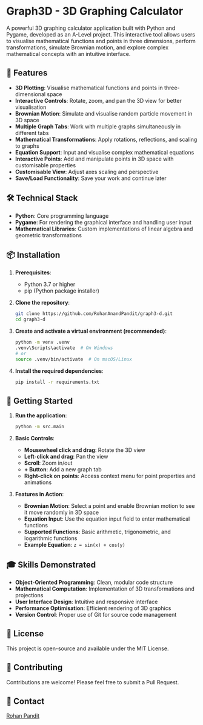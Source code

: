 # Graph3D - 3D Graphing Calculator

A powerful 3D graphing calculator application built with Python and Pygame, developed as an A-Level project. This interactive tool allows users to visualise mathematical functions and points in three dimensions, perform transformations, simulate Brownian motion, and explore complex mathematical concepts with an intuitive interface.

## 🚀 Features

- **3D Plotting**: Visualise mathematical functions and points in three-dimensional space
- **Interactive Controls**: Rotate, zoom, and pan the 3D view for better visualisation
- **Brownian Motion**: Simulate and visualise random particle movement in 3D space
- **Multiple Graph Tabs**: Work with multiple graphs simultaneously in different tabs
- **Mathematical Transformations**: Apply rotations, reflections, and scaling to graphs
- **Equation Support**: Input and visualise complex mathematical equations
- **Interactive Points**: Add and manipulate points in 3D space with customisable properties
- **Customisable View**: Adjust axes scaling and perspective
- **Save/Load Functionality**: Save your work and continue later

## 🛠️ Technical Stack

- **Python**: Core programming language
- **Pygame**: For rendering the graphical interface and handling user input
- **Mathematical Libraries**: Custom implementations of linear algebra and geometric transformations

## 📦 Installation

1. **Prerequisites**:
   - Python 3.7 or higher
   - pip (Python package installer)

2. **Clone the repository**:
   ```bash
   git clone https://github.com/RohanAnandPandit/graph3-d.git
   cd graph3-d
   ```

3. **Create and activate a virtual environment (recommended)**:
   ```bash
   python -m venv .venv
   .venv\Scripts\activate  # On Windows
   # or
   source .venv/bin/activate  # On macOS/Linux
   ```

4. **Install the required dependencies**:
   ```bash
   pip install -r requirements.txt
   ```

## 🚀 Getting Started

1. **Run the application**:
   ```bash
   python -m src.main
   ```

2. **Basic Controls**:
   - **Mousewheel click and drag**: Rotate the 3D view
   - **Left-click and drag**: Pan the view
   - **Scroll**: Zoom in/out
   - **+ Button**: Add a new graph tab
   - **Right-click on points**: Access context menu for point properties and animations

3. **Features in Action**:
   - **Brownian Motion**: Select a point and enable Brownian motion to see it move randomly in 3D space
   - **Equation Input**: Use the equation input field to enter mathematical functions
   - **Supported Functions**: Basic arithmetic, trigonometric, and logarithmic functions
   - **Example Equation**: `z = sin(x) + cos(y)`

## 🎓 Skills Demonstrated

- **Object-Oriented Programming**: Clean, modular code structure
- **Mathematical Computation**: Implementation of 3D transformations and projections
- **User Interface Design**: Intuitive and responsive interface
- **Performance Optimisation**: Efficient rendering of 3D graphics
- **Version Control**: Proper use of Git for source code management

## 📝 License

This project is open-source and available under the MIT License.

## 🤝 Contributing

Contributions are welcome! Please feel free to submit a Pull Request.

## 📧 Contact

[Rohan Pandit](https://github.com/RohanAnandPandit)
